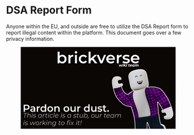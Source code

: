 # DSA Report Form

Anyone within the EU, and outside are free to utilize the DSA Report form to report illegal content within the platform. This document goes over a few privacy information.

<figure><img src="../../.gitbook/assets/image (8).png" alt=""><figcaption></figcaption></figure>
